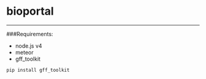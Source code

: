 # bioportal
----
###Requirements:

* node.js v4
* meteor  
* gff_toolkit

```
pip install gff_toolkit
```

